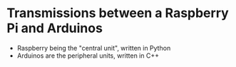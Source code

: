 # Transmissions between a Raspberry Pi and Arduinos
- Raspberry being the "central unit", written in Python
- Arduinos are the peripheral units, written in C++
